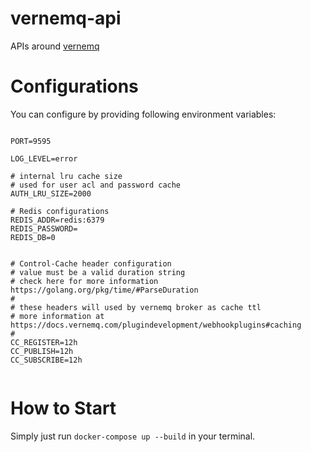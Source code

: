 # vernemq-api

APIs around [vernemq](https://docs.vernemq.com/)

# Configurations

You can configure by providing following environment variables:

```

PORT=9595

LOG_LEVEL=error

# internal lru cache size
# used for user acl and password cache
AUTH_LRU_SIZE=2000

# Redis configurations
REDIS_ADDR=redis:6379
REDIS_PASSWORD=
REDIS_DB=0


# Control-Cache header configuration
# value must be a valid duration string
# check here for more information https://golang.org/pkg/time/#ParseDuration
#
# these headers will used by vernemq broker as cache ttl
# more information at https://docs.vernemq.com/plugindevelopment/webhookplugins#caching
#
CC_REGISTER=12h
CC_PUBLISH=12h
CC_SUBSCRIBE=12h


```

# How to Start

Simply just run `docker-compose up --build` in your terminal.
